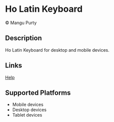 # Ho Latin Keyboard

© Mangu Purty

## Description

Ho Latin Keyboard for desktop and mobile devices.

## Links
[Help](ho_latin-help.php)

## Supported Platforms

 * Mobile devices
 * Desktop devices
 * Tablet devices